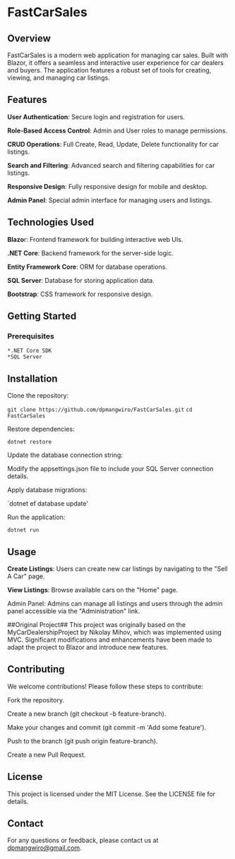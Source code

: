 # FastCarSales #

## Overview ##

FastCarSales is a modern web application for managing car sales. Built with Blazor, it offers a seamless and interactive user experience for car dealers and buyers. The application features a robust set of tools for creating, viewing, and managing car listings.

## Features ##
  **User Authentication**: Secure login and registration for users.
  
  **Role-Based Access Control**: Admin and User roles to manage permissions.
  
  **CRUD Operations**: Full Create, Read, Update, Delete functionality for car listings.
  
  **Search and Filtering**: Advanced search and filtering capabilities for car listings.
  
  **Responsive Design**: Fully responsive design for mobile and desktop.
  
  **Admin Panel**: Special admin interface for managing users and listings.

## Technologies Used ##
  **Blazo**r: Frontend framework for building interactive web UIs.
  
  **.NET Core**: Backend framework for the server-side logic.
  
  **Entity Framework Core**: ORM for database operations.
  
  **SQL Server**: Database for storing application data.
  
  **Bootstrap**: CSS framework for responsive design.


## Getting Started ##
  ### Prerequisites ###
    *.NET Core SDK    
    *SQL Server

## Installation ##
Clone the repository:


`git clone https://github.com/dpmangwiro/FastCarSales.git`
`cd FastCarSales`

Restore dependencies:

`dotnet restore`

Update the database connection string:

Modify the appsettings.json file to include your SQL Server connection details.

Apply database migrations:

`dotnet ef database update'

Run the application:

`dotnet run`

## Usage ##
  **Create Listings**: Users can create new car listings by navigating to the "Sell A Car" page.
  
  **View Listings**: Browse available cars on the "Home" page.

Admin Panel: Admins can manage all listings and users through the admin panel accessible via the "Administration" link.

##Original Project##
This project was originally based on the MyCarDealershipProject by Nikolay Mihov, which was implemented using MVC. Significant modifications and enhancements have been made to adapt the project to Blazor and introduce new features.

## Contributing ##
We welcome contributions! Please follow these steps to contribute:

Fork the repository.

Create a new branch (git checkout -b feature-branch).

Make your changes and commit (git commit -m 'Add some feature').

Push to the branch (git push origin feature-branch).

Create a new Pull Request.

## License ##
This project is licensed under the MIT License. See the LICENSE file for details.

## Contact ##
For any questions or feedback, please contact us at dpmangwiro@gmail.com.


